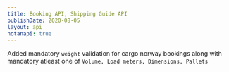 ```yaml
---
title: Booking API, Shipping Guide API
publishDate: 2020-08-05
layout: api
notanapi: true
---
```


Added mandatory `weight` validation for cargo norway bookings along with
mandatory atleast one of `Volume, Load meters, Dimensions, Pallets`
